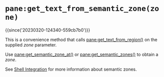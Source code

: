 # `pane:get_text_from_semantic_zone(zone)`

{{since('20230320-124340-559cb7b0')}}

This is a convenience method that calls [pane:get_text_from_region()](get_text_from_region.md) on the supplied *zone* parameter.

Use [pane:get_semantic_zone_at()](get_semantic_zone_at.md) or
[pane:get_semantic_zones()](get_semantic_zones.md) to obtain a *zone*.

See [Shell Integration](../../../shell-integration.md) for more information
about semantic zones.

